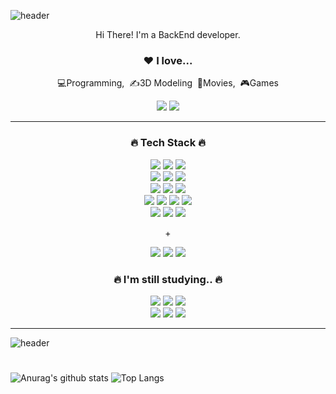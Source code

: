 ![header](https://capsule-render.vercel.app/api?type=wave&color=gradient&height=200&section=header&text=mailhyuil&fontSize=60)
<div align="center">

  <p>Hi There! I'm a BackEnd developer.</p>
  
  <h3>❤️ I love...</h3>
  <p>💻Programming,&nbsp;&nbsp;✍️3D Modeling&nbsp;&nbsp;🎥Movies,&nbsp;&nbsp;🎮Games</p>
   <a href="https://www.youtube.com/lamerhino3d"><img src="https://img.shields.io/badge/My youtube-FF0000?style=for-the-badge&logo=youtube&logoColor=white"></a>
   <a href="https://mailhyuil.github.io/"><img src="https://img.shields.io/badge/My blog-181717?style=for-the-badge&logo=github&logoColor=white"></a>
  <hr>
  <h3>🔥 Tech Stack 🔥</h3>
  <div>
    <img src="https://img.shields.io/badge/Html5-E34F26?style=for-the-badge&logo=Html5&logoColor=white">
    <img src="https://img.shields.io/badge/CSS3-1572B6?style=for-the-badge&logo=CSS3&logoColor=white">
    <img src="https://img.shields.io/badge/javascript-F7DF1E?style=for-the-badge&logo=JavaScript&logoColor=black">
  </div>
  <div>
    <img src="https://img.shields.io/badge/typescript-3178C6?style=for-the-badge&logo=TypeScript&logoColor=white">
    <img src="https://img.shields.io/badge/react-61DAFB?style=for-the-badge&logo=React&logoColor=black">
    <img src="https://img.shields.io/badge/tailwindcss-06B6D4?style=for-the-badge&logo=tailwindcss&logoColor=white">
  </div>
  <div>
    <img src="https://img.shields.io/badge/Spring-6DB33F?style=for-the-badge&logo=Spring&logoColor=white">
    <img src="https://img.shields.io/badge/Spring Boot-6DB33F?style=for-the-badge&logo=SpringBoot&logoColor=white">
    <img src="https://img.shields.io/badge/express.js-000000?style=for-the-badge&logo=express&logoColor=white">
  </div>
  <div>
    <img src="https://img.shields.io/badge/mysql-4479A1?style=for-the-badge&logo=mysql&logoColor=white">
    <img src="https://img.shields.io/badge/oracle-F80000?style=for-the-badge&logo=oracle&logoColor=white">
    <img src="https://img.shields.io/badge/mongodb-47A248?style=for-the-badge&logo=mongodb&logoColor=white">
    <img src="https://img.shields.io/badge/hibernate-59666C?style=for-the-badge&logo=Hibernate&logoColor=white">
  </div>
  <div>
    <img src="https://img.shields.io/badge/Node.js-339933?style=for-the-badge&logo=Node.js&logoColor=white">
    <img src="https://img.shields.io/badge/docker-2496ED?style=for-the-badge&logo=docker&logoColor=white">
    <img src="https://img.shields.io/badge/AWS-FF9900?style=for-the-badge&logo=AmazonAWS&logoColor=black">
  </div>
  <p>+</p>
  <div>
    <img src="https://img.shields.io/badge/rhino3d-801010?style=for-the-badge&logo=rhinoceros&logoColor=white">
    <img src="https://img.shields.io/badge/Illustrator-FF9A00?style=for-the-badge&logo=AdobeIllustrator&logoColor=white">
    <img src="https://img.shields.io/badge/Photoshop-31A8FF?style=for-the-badge&logo=AdobePhotoshop&logoColor=white">
  </div>
    <h3>🔥 I'm still studying.. 🔥</h3>
  <div>
    <div>
      <img src="https://img.shields.io/badge/postgresql-4169E1?style=for-the-badge&logo=postgresql&logoColor=white">
      <img src="https://img.shields.io/badge/kotlin-7F52FF?style=for-the-badge&logo=kotlin&logoColor=white">
      <img src="https://img.shields.io/badge/Spring Security-6DB33F?style=for-the-badge&logo=SpringSecurity&logoColor=white">
    </div>
    <div>
      <img src="https://img.shields.io/badge/linux-FCC624?style=for-the-badge&logo=linux&logoColor=black">
      <img src="https://img.shields.io/badge/apache kafka-231F20?style=for-the-badge&logo=apachekafka&logoColor=white">
      <img src="https://img.shields.io/badge/nginx-009639?style=for-the-badge&logo=nginx&logoColor=white">
    </div>
  </div>
</div>
<hr>

![header](https://capsule-render.vercel.app/api?type=wave&color=gradient&height=200&section=footer)

#
![Anurag's github stats](https://github-readme-stats.vercel.app/api?username=mailhyuil&show_icons=true&theme=tokyonight)
![Top Langs](https://github-readme-stats.vercel.app/api/top-langs/?username=mailhyuil&layout=compact&theme=tokyonight)

